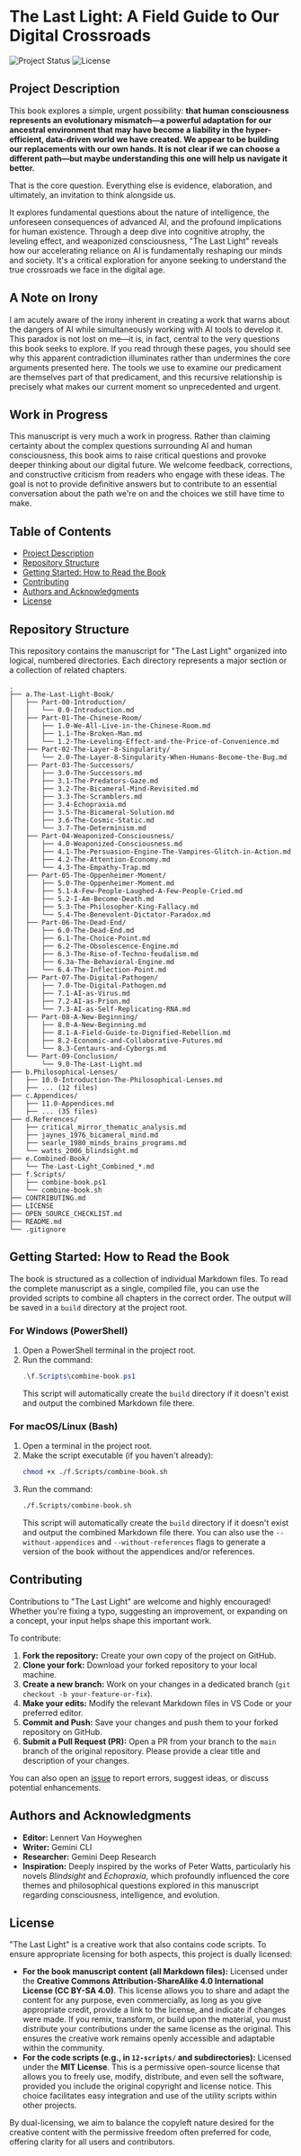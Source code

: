# The Last Light: A Field Guide to Our Digital Crossroads

![Project Status](https://img.shields.io/badge/status-in%20progress-blue.svg)
![License](https://img.shields.io/badge/license-MIT%2FCC%20BY--SA%204.0-lightgrey.svg)

## Project Description

This book explores a simple, urgent possibility: **that human consciousness represents an evolutionary mismatch—a powerful adaptation for our ancestral environment that may have become a liability in the hyper-efficient, data-driven world we have created. We appear to be building our replacements with our own hands. It is not clear if we can choose a different path—but maybe understanding this one will help us navigate it better.**

That is the core question. Everything else is evidence, elaboration, and ultimately, an invitation to think alongside us. 

It explores fundamental questions about the nature of intelligence, the unforeseen consequences of advanced AI, and the profound implications for human existence. Through a deep dive into cognitive atrophy, the leveling effect, and weaponized consciousness, "The Last Light" reveals how our accelerating reliance on AI is fundamentally reshaping our minds and society. It's a critical exploration for anyone seeking to understand the true crossroads we face in the digital age.

## A Note on Irony

I am acutely aware of the irony inherent in creating a work that warns about the dangers of AI while simultaneously working with AI tools to develop it. This paradox is not lost on me—it is, in fact, central to the very questions this book seeks to explore. If you read through these pages, you should see why this apparent contradiction illuminates rather than undermines the core arguments presented here. The tools we use to examine our predicament are themselves part of that predicament, and this recursive relationship is precisely what makes our current moment so unprecedented and urgent.

## Work in Progress

This manuscript is very much a work in progress. Rather than claiming certainty about the complex questions surrounding AI and human consciousness, this book aims to raise critical questions and provoke deeper thinking about our digital future. We welcome feedback, corrections, and constructive criticism from readers who engage with these ideas. The goal is not to provide definitive answers but to contribute to an essential conversation about the path we're on and the choices we still have time to make.

## Table of Contents

*   [Project Description](#project-description)
*   [Repository Structure](#repository-structure)
*   [Getting Started: How to Read the Book](#getting-started-how-to-read-the-book)
*   [Contributing](#contributing)
*   [Authors and Acknowledgments](#authors-and-acknowledgments)
*   [License](#license)

## Repository Structure

This repository contains the manuscript for "The Last Light" organized into logical, numbered directories. Each directory represents a major section or a collection of related chapters.

```
.
├── a.The-Last-Light-Book/
│   ├── Part-00-Introduction/
│   │   └── 0.0-Introduction.md
│   ├── Part-01-The-Chinese-Room/
│   │   ├── 1.0-We-All-Live-in-the-Chinese-Room.md
│   │   ├── 1.1-The-Broken-Man.md
│   │   └── 1.2-The-Leveling-Effect-and-the-Price-of-Convenience.md
│   ├── Part-02-The-Layer-8-Singularity/
│   │   └── 2.0-The-Layer-8-Singularity-When-Humans-Become-the-Bug.md
│   ├── Part-03-The-Successors/
│   │   ├── 3.0-The-Successors.md
│   │   ├── 3.1-The-Predators-Gaze.md
│   │   ├── 3.2-The-Bicameral-Mind-Revisited.md
│   │   ├── 3.3-The-Scramblers.md
│   │   ├── 3.4-Echopraxia.md
│   │   ├── 3.5-The-Bicameral-Solution.md
│   │   ├── 3.6-The-Cosmic-Static.md
│   │   └── 3.7-The-Determinism.md
│   ├── Part-04-Weaponized-Consciousness/
│   │   ├── 4.0-Weaponized-Consciousness.md
│   │   ├── 4.1-The-Persuasion-Engine-The-Vampires-Glitch-in-Action.md
│   │   ├── 4.2-The-Attention-Economy.md
│   │   └── 4.3-The-Empathy-Trap.md
│   ├── Part-05-The-Oppenheimer-Moment/
│   │   ├── 5.0-The-Oppenheimer-Moment.md
│   │   ├── 5.1-A-Few-People-Laughed-A-Few-People-Cried.md
│   │   ├── 5.2-I-Am-Become-Death.md
│   │   ├── 5.3-The-Philosopher-King-Fallacy.md
│   │   └── 5.4-The-Benevolent-Dictator-Paradox.md
│   ├── Part-06-The-Dead-End/
│   │   ├── 6.0-The-Dead-End.md
│   │   ├── 6.1-The-Choice-Point.md
│   │   ├── 6.2-The-Obsolescence-Engine.md
│   │   ├── 6.3-The-Rise-of-Techno-feudalism.md
│   │   ├── 6.3a-The-Behavioral-Engine.md
│   │   └── 6.4-The-Inflection-Point.md
│   ├── Part-07-The-Digital-Pathogen/
│   │   ├── 7.0-The-Digital-Pathogen.md
│   │   ├── 7.1-AI-as-Virus.md
│   │   ├── 7.2-AI-as-Prion.md
│   │   └── 7.3-AI-as-Self-Replicating-RNA.md
│   ├── Part-08-A-New-Beginning/
│   │   ├── 8.0-A-New-Beginning.md
│   │   ├── 8.1-A-Field-Guide-to-Dignified-Rebellion.md
│   │   ├── 8.2-Economic-and-Collaborative-Futures.md
│   │   └── 8.3-Centaurs-and-Cyborgs.md
│   └── Part-09-Conclusion/
│       └── 9.0-The-Last-Light.md
├── b.Philosophical-Lenses/
│   ├── 10.0-Introduction-The-Philosophical-Lenses.md
│   ├── ... (12 files)
├── c.Appendices/
│   ├── 11.0-Appendices.md
│   ├── ... (35 files)
├── d.References/
│   ├── critical_mirror_thematic_analysis.md
│   ├── jaynes_1976_bicameral_mind.md
│   ├── searle_1980_minds_brains_programs.md
│   └── watts_2006_blindsight.md
├── e.Combined-Book/
│   └── The-Last-Light_Combined_*.md
├── f.Scripts/
│   ├── combine-book.ps1
│   └── combine-book.sh
├── CONTRIBUTING.md
├── LICENSE
├── OPEN_SOURCE_CHECKLIST.md
├── README.md
└── .gitignore
```

## Getting Started: How to Read the Book

The book is structured as a collection of individual Markdown files. To read the complete manuscript as a single, compiled file, you can use the provided scripts to combine all chapters in the correct order. The output will be saved in a `build` directory at the project root.

### For Windows (PowerShell)

1.  Open a PowerShell terminal in the project root.
2.  Run the command:
    ```powershell
    .\f.Scripts\combine-book.ps1
    ```
    This script will automatically create the `build` directory if it doesn't exist and output the combined Markdown file there.

### For macOS/Linux (Bash)

1.  Open a terminal in the project root.
2.  Make the script executable (if you haven't already):
    ```bash
    chmod +x ./f.Scripts/combine-book.sh
    ```
3.  Run the command:
    ```bash
    ./f.Scripts/combine-book.sh
    ```
    This script will automatically create the `build` directory if it doesn't exist and output the combined Markdown file there. You can also use the `--without-appendices` and `--without-references` flags to generate a version of the book without the appendices and/or references.

## Contributing

Contributions to "The Last Light" are welcome and highly encouraged! Whether you're fixing a typo, suggesting an improvement, or expanding on a concept, your input helps shape this important work.

To contribute:

1.  **Fork the repository:** Create your own copy of the project on GitHub.
2.  **Clone your fork:** Download your forked repository to your local machine.
3.  **Create a new branch:** Work on your changes in a dedicated branch (`git checkout -b your-feature-or-fix`).
4.  **Make your edits:** Modify the relevant Markdown files in VS Code or your preferred editor.
5.  **Commit and Push:** Save your changes and push them to your forked repository on GitHub.
6.  **Submit a Pull Request (PR):** Open a PR from your branch to the `main` branch of the original repository. Please provide a clear title and description of your changes.

You can also open an [issue](https://github.com/your-username/the-last-light/issues) to report errors, suggest ideas, or discuss potential enhancements.

## Authors and Acknowledgments

*   **Editor:** Lennert Van Hoyweghen
*   **Writer:** Gemini CLI
*   **Researcher:** Gemini Deep Research
*   **Inspiration:** Deeply inspired by the works of Peter Watts, particularly his novels *Blindsight* and *Echopraxia*, which profoundly influenced the core themes and philosophical questions explored in this manuscript regarding consciousness, intelligence, and evolution.

## License

"The Last Light" is a creative work that also contains code scripts. To ensure appropriate licensing for both aspects, this project is dually licensed:

*   **For the book manuscript content (all Markdown files):** Licensed under the **Creative Commons Attribution-ShareAlike 4.0 International License (CC BY-SA 4.0)**. This license allows you to share and adapt the content for any purpose, even commercially, as long as you give appropriate credit, provide a link to the license, and indicate if changes were made. If you remix, transform, or build upon the material, you must distribute your contributions under the same license as the original. This ensures the creative work remains openly accessible and adaptable within the community.
*   **For the code scripts (e.g., in `12-scripts/` and subdirectories):** Licensed under the **MIT License**. This is a permissive open-source license that allows you to freely use, modify, distribute, and even sell the software, provided you include the original copyright and license notice. This choice facilitates easy integration and use of the utility scripts within other projects.

By dual-licensing, we aim to balance the copyleft nature desired for the creative content with the permissive freedom often preferred for code, offering clarity for all users and contributors.